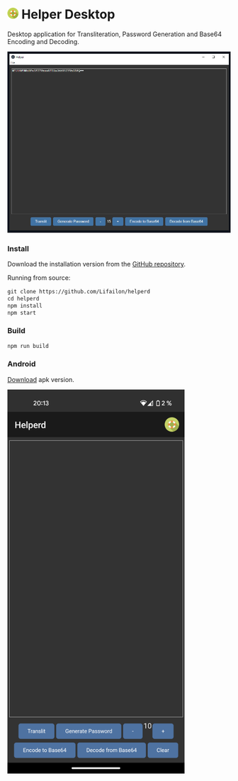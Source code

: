 # <img src="https://github.com/Lifailon/helperd/blob/rsa/helperd-logo.png" width="25" /> Helper Desktop

Desktop application for Transliteration, Password Generation and Base64 Encoding and Decoding.

![Image alt](https://github.com/Lifailon/helperd/blob/rsa/interface.jpg)

### Install

Download the installation version from the [GitHub repository](https://github.com/Lifailon/helperd/releases/download/0.0.1/Helper-Desktop-Setup-0.0.1.exe).

Running from source:

```shell
git clone https://github.com/Lifailon/helperd
cd helperd
npm install
npm start
```

### Build

```shell
npm run build
```

### Android

[Download](https://www.webintoapp.com/store/338298) apk version.

<a href="https://github.com/Lifailon/helperd/blob/rsa/screenshot.png"><img src="https://github.com/Lifailon/helperd/blob/rsa/screenshot.png" width="400"/></a>

